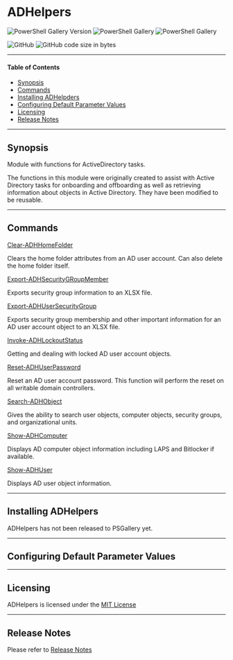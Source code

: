 # ADHelpers

![PowerShell Gallery Version](https://img.shields.io/powershellgallery/v/ADHelpers)
![PowerShell Gallery](https://img.shields.io/powershellgallery/dt/ADHelpers)
![PowerShell Gallery](https://img.shields.io/powershellgallery/p/ADHelpers)

![GitHub](https://img.shields.io/github/license/thbiv/ADHelpers)
![GitHub code size in bytes](https://img.shields.io/github/languages/code-size/thbiv/ADHelpers)

---

#### Table of Contents

-   [Synopsis](#Synopsis)
-   [Commands](#Commands)
-   [Installing ADHelpders](#Installing-ADHelpers)
-   [Configuring Default Parameter Values](#Configuring-Default-Parameter-Values)
-   [Licensing](#Licenseing)
-   [Release Notes](#Release-Notes)

---

## Synopsis

Module with functions for ActiveDirectory tasks.

The functions in this module were originally created to assist with Active Directory tasks for onboarding and offboarding as well as retrieving information about objects in Active Directory. They have been modified to be reusable.

---

## Commands

[Clear-ADHHomeFolder](docs\Clear-ADHHomeFolder.md)

Clears the home folder attributes from an AD user account. Can also delete the home folder itself.

[Export-ADHSecurityGRoupMember](docs\Export-ADHSecurityGRoupMember.md)

Exports security group information to an XLSX file.

[Export-ADHUserSecurityGroup](docs\Export-ADHUserSecurityGroup.md)

Exports security group membership and other important information for an AD user account object to an XLSX file.

[Invoke-ADHLockoutStatus](Invoke-ADHLockoutStatus.md)

Getting and dealing with locked AD user account objects.

[Reset-ADHUserPassword](docs\Reset-ADHUserPassword.md)

Reset an AD user account password. This function will perform the reset on all writable domain controllers.

[Search-ADHObject](docs\Search-ADHObject.md)

Gives the ability to search user objects, computer objects, security groups, and organizational units.

[Show-ADHComputer](docs\Show-ADHComputer.md)

Displays AD computer object information including LAPS and Bitlocker if available.

[Show-ADHUser](docs\Show-ADHUser.md)

Displays AD user object information.

---

## Installing ADHelpers

ADHelpers has not been released to PSGallery yet.

---

## Configuring Default Parameter Values



---

## Licensing

ADHelpers is licensed under the [MIT License](LICENSE)

---

## Release Notes

Please refer to [Release Notes](Release-Notes.md)